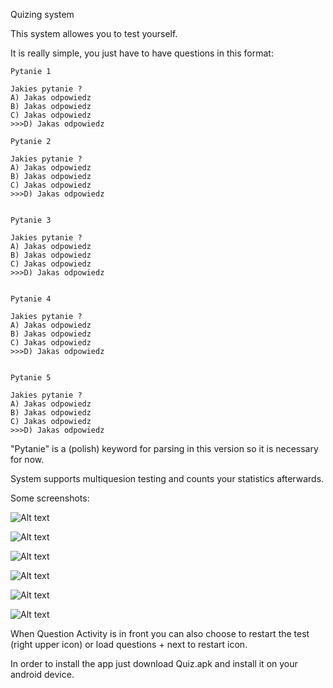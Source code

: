 Quizing system

This system allowes you to test yourself.

It is really simple, you just have to have questions in this format:

```
Pytanie 1

Jakies pytanie ? 
A) Jakas odpowiedz 
B) Jakas odpowiedz 
C) Jakas odpowiedz  
>>>D) Jakas odpowiedz 

Pytanie 2

Jakies pytanie ? 
A) Jakas odpowiedz 
B) Jakas odpowiedz 
C) Jakas odpowiedz  
>>>D) Jakas odpowiedz 


Pytanie 3

Jakies pytanie ? 
A) Jakas odpowiedz 
B) Jakas odpowiedz 
C) Jakas odpowiedz  
>>>D) Jakas odpowiedz 


Pytanie 4

Jakies pytanie ? 
A) Jakas odpowiedz 
B) Jakas odpowiedz 
C) Jakas odpowiedz  
>>>D) Jakas odpowiedz 


Pytanie 5

Jakies pytanie ? 
A) Jakas odpowiedz 
B) Jakas odpowiedz 
C) Jakas odpowiedz  
>>>D) Jakas odpowiedz 
```

"Pytanie" is a (polish) keyword for parsing in this version so it is necessary for now.

System supports multiquesion testing and counts your statistics afterwards.

Some screenshots:

![Alt text](http://s16.postimg.org/o4h3z903p/Screenshot_2014_11_11_18_42_01.png)

![Alt text](http://s10.postimg.org/i5jq5y4op/Screenshot_2014_11_11_18_42_11.png)

![Alt text](http://s12.postimg.org/hrgozx0r1/Screenshot_2014_11_11_18_42_28.png)

![Alt text](http://s3.postimg.org/6clgirz37/Screenshot_2014_11_11_18_42_37.png)

![Alt text](http://s30.postimg.org/wcdfyo27l/Screenshot_2014_11_11_18_42_59.png)

![Alt text](http://s13.postimg.org/jgbwrdxiv/Screenshot_2014_11_11_18_43_05.png)


When Question Activity is in front you can also choose to restart the test (right upper icon) or load questions + next to restart icon.

In order to install the app just download Quiz.apk and install it on your android device.
